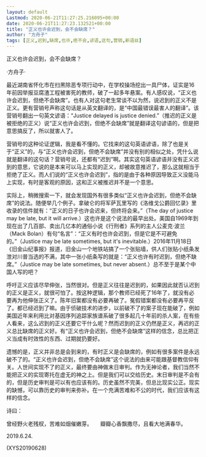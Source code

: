 ```yaml
---
layout: default
Lastmod: 2020-06-21T11:27:25.216095+00:00
date: 2020-06-21T11:27:23.132521+00:00
title: "正义也许会迟到，会不会缺席？"
author: "方舟子"
tags: [正义,迟到,缺席,也许,绝不会,谚语,这句,营销,新语丝]
---
```


正义也许会迟到，会不会缺席？

·方舟子·

最近湖南省怀化市在扫黑除恶专项行动中，在学校操场挖出一具尸体，证实是16年前因举报豆腐渣工程被害死的教师，破了一起多年悬案。有人感叹说，“正义也许会迟到，但绝不会缺席”。也有人对这句老生常谈不以为然，说迟到的正义不是正义。更有营销号声称这句话是从英文翻译的，是“中国最错误最害人的翻译”。该营销号翻出一句英文谚语：“Justice delayed is justice denied.”（推迟的正义是被拒绝的正义）说“正义也许会迟到，但绝不会缺席”就是翻译这句谚语的，但是把意思搞反了，所以就害人了。

营销号的这种论证逻辑，我是看不懂的。它找来的这句英语谚语，除了也是关于“正义”的，与“正义也许会迟到，但绝不会缺席”并没有别的相似之处，凭什么说就是翻译的这句话？营销号说，还都有“迟到”啊。其实这句英语谚语并没有正义迟到的意思，它说的是本来可以马上实现的正义，却被故意推迟了，那么这就相当于拒绝了正义。而人们说的“正义也许会迟到”，指的是由于各种原因导致正义没能马上实现，有时是客观的原因，这和正义被推迟并不是一个意思。

实际上，稍微搜索一下，就会发现国外有很多类似“正义也许会迟到，但绝不会缺席”的说法。随便举几个例子。拿破仑的将军萨瓦里写的《洛维戈公爵回忆录》里收录的信件就有：“正义的日子也许会迟来，但终将会来。”（The day of justice may be late, but it will arrive.）这也许是这个说法的最早出处。美国自1969年到现在出了几百部、卖出几亿本的通俗小说《行刑者》系列的主人公麦克·波兰（Mack Bolan）有句“名言”：“正义有时也许会迟到，但是它是不可避免的。”（Justice may be late sometimes, but it's inevitable.）2016年11月18日《旧金山纪事报》报道，旧金山一个地铁站搞了一个张贴墙，供人们张贴小纸条发泄对川普当选的不满，其中一张小纸条写的就是：“正义也许有时迟到，但绝不缺席。”（Justice may be late sometimes, but never absent.）总不至于是某个中国人写的吧？

呼吁正义应该尽早伸张，当然很对。但是正义往往是迟到的，如果因此就否认迟到的正义是正义，就很可怕了。按这种逻辑，那个教师已经死了16年了，就没有必要再为他伸张正义了。陈年旧案都没有必要再破了。冤假错案都没有必要再平反了。都已经迟到了嘛。由于侦破技术的进步，以前破不了的案子现在能破了，例如美国近年来利用比对基因序列追踪家族谱系破了很多起几十年前的杀人案，在有些人看来，这么迟到的正义还要它干什么呢？然而迟到的正义仍然是正义，再迟的正义总比缺席的正义好。有“正义也许会迟到，但绝不会缺席”这样的信念，总比把正义当成有时效性的东西、过期就扔要好。

遗憾的是，正义并非总是会到来的，有时正义是会缺席的，例如有很多案件是永远破不了的。“正义也许会迟到，但绝不会缺席”这个说法的由来可能跟基督教信仰有关。人世间实现不了的正义，最终要由神做末日审判。作为无神论者，我们当然不能把正义的实现寄托在虚无的神之上。但是我们可以交给历史。末日审判是不会有的，但是历史审判是可以有也应该有的。历史虽然不完美，但总比现实公正。现实的缺憾，可以靠历史的审判来弥补。在一个充满苦难和不公的时代，我们应该有这样的信念。

诗曰：

曾经野火老残杈，苦难如烟催嫩芽。　　瓣瓣心香飘撒尽，且看大地满春华。

2019.6.24.

(XYS20190628)

